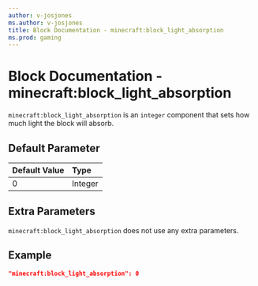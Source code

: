 ```yaml
---
author: v-josjones
ms.author: v-josjones
title: Block Documentation - minecraft:block_light_absorption
ms.prod: gaming
---
```


# Block Documentation - minecraft:block_light_absorption

`minecraft:block_light_absorption` is an `integer` component that sets how much light the block will absorb.

## Default Parameter

|Default Value|Type |
|:----|:----|
|0| Integer|

## Extra Parameters

`minecraft:block_light_absorption` does not use any extra parameters.

## Example

```json
"minecraft:block_light_absorption": 0
```
